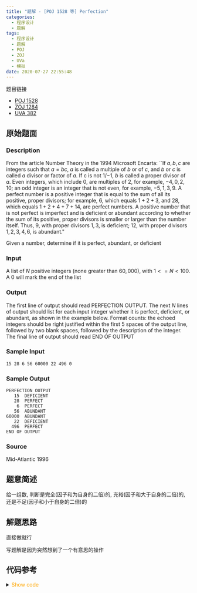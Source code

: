 ```yaml
---
title: "题解 - [POJ 1528 等] Perfection"
categories:
  - 程序设计
  - 题解
tags:
  - 程序设计
  - 题解
  - POJ
  - ZOJ
  - UVa
  - 模拟
date: 2020-07-27 22:55:48
---
```


题目链接

- [POJ 1528](https://vjudge.net/problem/POJ-1528/origin)
- [ZOJ 1284](https://vjudge.net/problem/ZOJ-1284/origin)
- [UVA 382](https://vjudge.net/problem/UVA-382/origin)

<!-- more -->

## 原始题面

### Description

From the article Number Theory in the 1994 Microsoft Encarta: ``If $a, b, c$ are integers such that $a = bc$, $a$ is called a multiple of $b$ or of $c$, and $b$ or $c$ is called $a$ divisor or factor of $a$. If c is not $1$/$-1$, $b$ is called a proper divisor of $a$. Even integers, which include $0$, are multiples of $2$, for example, $-4, 0, 2, 10$; an odd integer is an integer that is not even, for example, $-5, 1, 3, 9$. A perfect number is a positive integer that is equal to the sum of all its positive, proper divisors; for example, $6$, which equals $1 + 2 + 3$, and $28$, which equals $1 + 2 + 4 + 7 + 14$, are perfect numbers. A positive number that is not perfect is imperfect and is deficient or abundant according to whether the sum of its positive, proper divisors is smaller or larger than the number itself. Thus, $9$, with proper divisors $1, 3$, is deficient; $12$, with proper divisors $1, 2, 3, 4, 6$, is abundant."

Given a number, determine if it is perfect, abundant, or deficient

### Input

A list of $N$ positive integers (none greater than $60,000$), with $1 <= N < 100$. A $0$ will mark the end of the list

### Output

The first line of output should read PERFECTION OUTPUT. The next $N$ lines of output should list for each input integer whether it is perfect, deficient, or abundant, as shown in the example below. Format counts: the echoed integers should be right justified within the first $5$ spaces of the output line, followed by two blank spaces, followed by the description of the integer. The final line of output should read END OF OUTPUT

### Sample Input

```input1
15 28 6 56 60000 22 496 0
```

### Sample Output

```output1
PERFECTION OUTPUT
   15  DEFICIENT
   28  PERFECT
    6  PERFECT
   56  ABUNDANT
60000  ABUNDANT
   22  DEFICIENT
  496  PERFECT
END OF OUTPUT
```

### Source

Mid-Atlantic 1996

## 题意简述

给一组数, 判断是完全(因子和为自身的二倍)的, 充裕(因子和大于自身的二倍)的, 还是不足(因子和小于自身的二倍)的

## 解题思路

直接做就行

写题解是因为突然想到了一个有意思的操作

## 代码参考

<details>
<summary><font color='orange'>Show code</font></summary>

{% icodeweb cpa_cpp title:POJ_1528 POJ/1528/0.cpp %}

</details>

